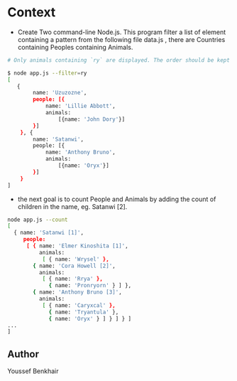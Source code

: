 # Context

- Create Two command-line Node.js. This program filter a list of element containing a pattern from the following file data.js , there are Countries containing Peoples containing Animals.
```sh
# Only animals containing `ry` are displayed. The order should be kept intact

$ node app.js --filter=ry
[
   {
        name: 'Uzuzozne',
        people: [{
            name: 'Lillie Abbott',
            animals:
                [{name: 'John Dory'}]
        }]
    }, {
        name: 'Satanwi',
        people: [{
            name: 'Anthony Bruno',
            animals:
                [{name: 'Oryx'}]
        }]
    }
]
```
- the next goal is to count People and Animals by adding the count of children in the name, eg. Satanwi [2].

```sh
node app.js --count
[
  { name: 'Satanwi [1]',
     people:
      [ { name: 'Elmer Kinoshita [1]',
          animals:
           [ { name: 'Wrysel' },
        { name: 'Cora Howell [2]',
          animals:
           [ { name: 'Rrya' },
             { name: 'Pronryorn' } ] },
        { name: 'Anthony Bruno [3]',
          animals:
           [ { name: 'Caryxcal' },
             { name: 'Tryantula' },
             { name: 'Oryx' } ] } ] } ]
...
]
```

## Author

Youssef Benkhair
